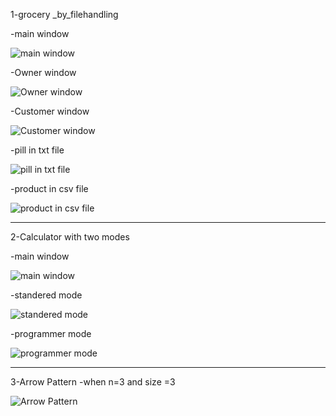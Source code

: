 
1-grocery _by_filehandling

-main window

![main window](https://user-images.githubusercontent.com/72269263/213895274-0d733926-8f18-4fcd-8d18-e6084531783f.PNG)


-Owner window

![Owner window](https://user-images.githubusercontent.com/72269263/213895286-f68fd780-8fac-4d3a-99d9-9f95ede672af.PNG)

-Customer window

![Customer window](https://user-images.githubusercontent.com/72269263/213895306-95c1f178-aca9-490a-9a40-4a103db4e8e9.PNG)


-pill in txt file

![pill in txt file](https://user-images.githubusercontent.com/72269263/213895292-d573d927-d9a3-47ed-9eac-9c530bd28879.PNG)

-product in csv file

![product in csv file](https://user-images.githubusercontent.com/72269263/213895298-a464d258-c710-4fac-94de-68b5fd2cee95.PNG)


****************************************************************************************************************************************

2-Calculator with two modes

-main window

![main window](https://user-images.githubusercontent.com/72269263/213895441-777e47dc-28e7-4066-b6bf-eacdd3b83b59.PNG)

-standered mode

![standered mode](https://user-images.githubusercontent.com/72269263/213895450-f5bcb258-0749-4339-8653-9b23f9ee5351.PNG)

-programmer mode

![programmer mode](https://user-images.githubusercontent.com/72269263/213895461-b5d01211-057b-41b9-8a14-2e3394fac8ad.PNG)


****************************************************************************************************************************************
3-Arrow Pattern
  -when n=3 and size =3 
  
![Arrow Pattern](https://user-images.githubusercontent.com/72269263/213895543-c886edb1-589e-47f1-986e-a5e800585120.PNG)




